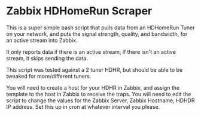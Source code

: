 # Zabbix HDHomeRun Scraper

This is a super simple bash script that pulls data from an HDHomeRun Tuner on your network, and puts the signal strength, quality, and bandwidth, for an active stream into Zabbix.

It only reports data if there is an active stream, if there isn't an active stream, it skips sending the data.

This script was tested against a 2 tuner HDHR, but should be able to be tweaked for more/different tuners.

You will need to create a host for your HDHR in Zabbix, and assign the template to the host in Zabbix to receive the traps.
You will need to edit the script to change the values for the Zabbix Server, Zabbix Hostname, HDHDR IP address.
Set this up in cron at whatever interval you please.
